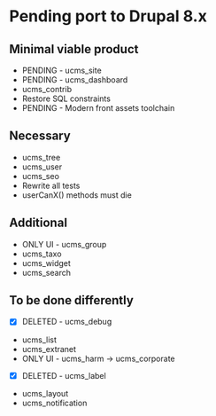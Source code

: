 # Pending port to Drupal 8.x

## Minimal viable product

 - PENDING - ucms_site
 - PENDING - ucms_dashboard
 - ucms_contrib
 - Restore SQL constraints
 - PENDING - Modern front assets toolchain

## Necessary

 - ucms_tree
 - ucms_user
 - ucms_seo
 - Rewrite all tests
 - userCanX() methods must die

## Additional

 - ONLY UI - ucms_group
 - ucms_taxo
 - ucms_widget
 - ucms_search

## To be done differently

 - [x] DELETED - ucms_debug
 - ucms_list
 - ucms_extranet
 - ONLY UI - ucms_harm -> ucms_corporate
 - [x] DELETED - ucms_label
 - ucms_layout
 - ucms_notification
